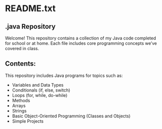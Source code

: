 README.txt
==========

.java Repository
----------------------------------------

Welcome! This repository contains a collection of my Java code completed for school or at home. Each file includes core programming concepts we’ve covered in class.

Contents:
---------

This repository includes Java programs for topics such as:

- Variables and Data Types
- Conditionals (if, else, switch)
- Loops (for, while, do-while)
- Methods
- Arrays
- Strings
- Basic Object-Oriented Programming (Classes and Objects)
- Simple Projects
